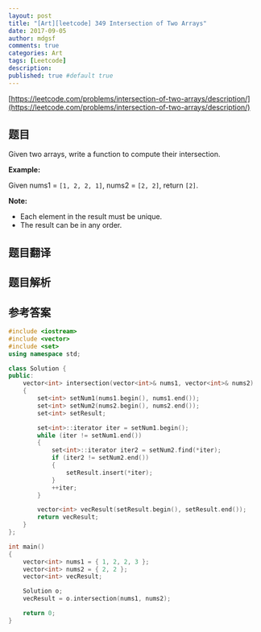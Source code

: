 ```yaml
---
layout: post
title: "[Art][leetcode] 349 Intersection of Two Arrays"
date: 2017-09-05
author: mdgsf
comments: true
categories: Art
tags: [Leetcode]
description:
published: true #default true
---
```


[https://leetcode.com/problems/intersection-of-two-arrays/description/](https://leetcode.com/problems/intersection-of-two-arrays/description/)

## 题目

Given two arrays, write a function to compute their intersection.

**Example:**

Given nums1 = `[1, 2, 2, 1]`, nums2 = `[2, 2]`, return `[2]`.

**Note:**

- Each element in the result must be unique.
- The result can be in any order.

## 题目翻译

## 题目解析

## 参考答案

```c++
#include <iostream>
#include <vector>
#include <set>
using namespace std;

class Solution {
public:
    vector<int> intersection(vector<int>& nums1, vector<int>& nums2)
    {
        set<int> setNum1(nums1.begin(), nums1.end());
        set<int> setNum2(nums2.begin(), nums2.end());
        set<int> setResult;

        set<int>::iterator iter = setNum1.begin();
        while (iter != setNum1.end())
        {
            set<int>::iterator iter2 = setNum2.find(*iter);
            if (iter2 != setNum2.end())
            {
                setResult.insert(*iter);
            }
            ++iter;
        }

        vector<int> vecResult(setResult.begin(), setResult.end());
        return vecResult;
    }
};

int main()
{
    vector<int> nums1 = { 1, 2, 2, 3 };
    vector<int> nums2 = { 2, 2 };
    vector<int> vecResult;

    Solution o;
    vecResult = o.intersection(nums1, nums2);

    return 0;
}
```
